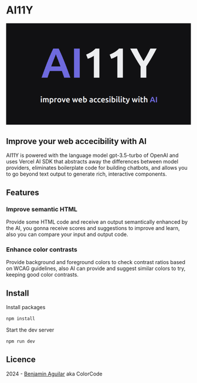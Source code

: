 # AI11Y

![](./public/AI11Ylogo.png)

## Improve your web accecibility with AI

AI11Y is powered with the language model gpt-3.5-turbo of OpenAI and uses
Vercel AI SDK that abstracts away the differences between model providers, eliminates boilerplate code for building chatbots, and allows you to go beyond text output to generate rich, interactive components.

## Features

### Improve semantic HTML

Provide some HTML code and receive an output semantically enhanced by the AI,
you gonna receive scores and suggestions to improve and learn, also you can compare your input
and output code.

### Enhance color contrasts

Provide background and foreground colors to check contrast ratios based on WCAG guidelines,
also AI can provide and suggest similar colors to try, keeping good color contrasts.

## Install

Install packages

```bash
npm install
```

Start the dev server

```bash
npm run dev
```

## Licence

2024 - [Benjamin Aguilar](https://github.com/benjaAguilar) aka ColorCode

